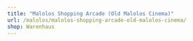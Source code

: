 ```yaml
---
title: "Malolos Shopping Arcade (Old Malolos Cinema)"
url: /malolos/malolos-shopping-arcade-old-malolos-cinema/
shop: Warenhaus
---
```


